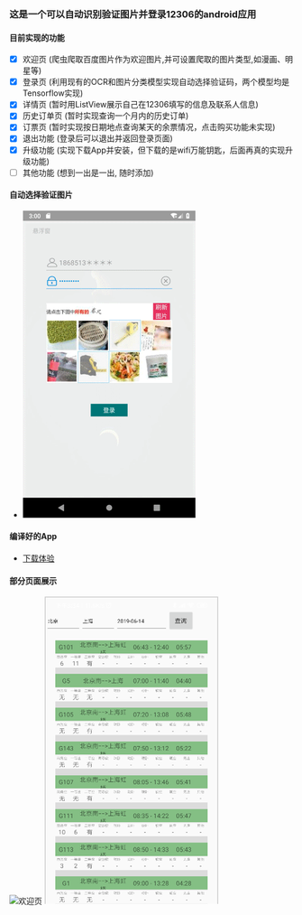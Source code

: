 ### 这是一个可以自动识别验证图片并登录12306的android应用
#### 目前实现的功能
  - [x] 欢迎页 (爬虫爬取百度图片作为欢迎图片,并可设置爬取的图片类型,如漫画、明星等)
  - [x] 登录页 (利用现有的OCR和图片分类模型实现自动选择验证码，两个模型均是Tensorflow实现)
  - [x] 详情页 (暂时用ListView展示自己在12306填写的信息及联系人信息)
  - [x] 历史订单页 (暂时实现查询一个月内的历史订单)
  - [x] 订票页 (暂时实现按日期地点查询某天的余票情况，点击购买功能未实现)
  - [x] 退出功能 (登录后可以退出并返回登录页面)
  - [x] 升级功能 (实现下载App并安装，但下载的是wifi万能钥匙，后面再真的实现升级功能)
  - [ ] 其他功能 (想到一出是一出, 随时添加)
#### 自动选择验证图片
  - ![自动验证](image/verify.gif) 
#### 编译好的App
  - [下载体验](https://raw.githubusercontent.com/Mycheny/client12306/master/app-release/12306.apk)
#### 部分页面展示 
![欢迎页](image/welcome.png) ![订票页](image/buy_ticket.png)
